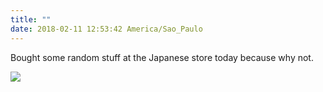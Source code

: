```yaml
---
title: ""
date: 2018-02-11 12:53:42 America/Sao_Paulo
---
```


Bought some random stuff at the Japanese store today because why not.

![](https://mmarfil.com/assets/images/posts/2018-02-11.jpeg)